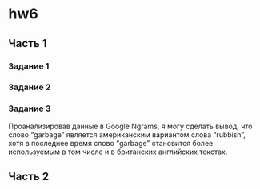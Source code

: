 # hw6

## Часть 1

### Задание 1

### Задание 2

### Задание 3
Проанализировав данные в Google Ngrams, я могу сделать вывод, что слово “garbage” является американским вариантом слова “rubbish”, хотя в последнее время слово “garbage” становится более используемым в том числе и в британских английских текстах.

## Часть 2
